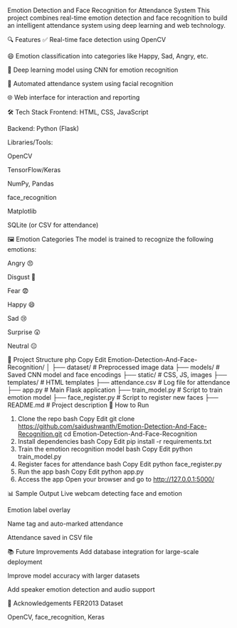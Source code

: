  Emotion Detection and Face Recognition for Attendance System
This project combines real-time emotion detection and face recognition to build an intelligent attendance system using deep learning and web technology.

🔍 Features
✅ Real-time face detection using OpenCV

😄 Emotion classification into categories like Happy, Sad, Angry, etc.

🧠 Deep learning model using CNN for emotion recognition

🧾 Automated attendance system using facial recognition

🌐 Web interface for interaction and reporting

🛠️ Tech Stack
Frontend: HTML, CSS, JavaScript

Backend: Python (Flask)

Libraries/Tools:

OpenCV

TensorFlow/Keras

NumPy, Pandas

face_recognition

Matplotlib

SQLite (or CSV for attendance)

🖼️ Emotion Categories
The model is trained to recognize the following emotions:

Angry 😠

Disgust 🤢

Fear 😨

Happy 😄

Sad 😢

Surprise 😲

Neutral 😐

📁 Project Structure
php
Copy
Edit
Emotion-Detection-And-Face-Recognition/
│
├── dataset/                  # Preprocessed image data
├── models/                   # Saved CNN model and face encodings
├── static/                   # CSS, JS, images
├── templates/                # HTML templates
├── attendance.csv            # Log file for attendance
├── app.py                    # Main Flask application
├── train_model.py            # Script to train emotion model
├── face_register.py          # Script to register new faces
├── README.md                 # Project description
🚀 How to Run
1. Clone the repo
bash
Copy
Edit
git clone https://github.com/saidushwanth/Emotion-Detection-And-Face-Recognition.git
cd Emotion-Detection-And-Face-Recognition
2. Install dependencies
bash
Copy
Edit
pip install -r requirements.txt
3. Train the emotion recognition model
bash
Copy
Edit
python train_model.py
4. Register faces for attendance
bash
Copy
Edit
python face_register.py
5. Run the app
bash
Copy
Edit
python app.py
6. Access the app
Open your browser and go to http://127.0.0.1:5000/

📊 Sample Output
Live webcam detecting face and emotion

Emotion label overlay

Name tag and auto-marked attendance

Attendance saved in CSV file

📚 Future Improvements
Add database integration for large-scale deployment

Improve model accuracy with larger datasets

Add speaker emotion detection and audio support

🙌 Acknowledgements
FER2013 Dataset

OpenCV, face_recognition, Keras
